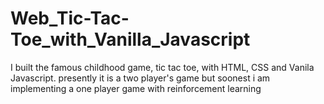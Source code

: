 # Web_Tic-Tac-Toe_with_Vanilla_Javascript

I built the famous childhood game, tic tac toe, with HTML, CSS and Vanila Javascript. 
presently it is a two player's game but soonest i am implementing a one player game with reinforcement learning  
